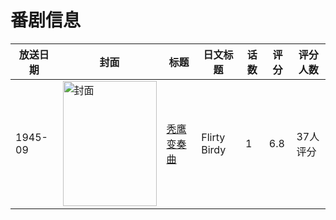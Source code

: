 # 番剧信息

|放送日期|封面|标题|日文标题|话数|评分|评分人数|
|---|---|---|---|---|---|---|
|1945-09|<img src="//lain.bgm.tv/pic/cover/c/33/3d/262828_Q84rc.jpg" alt="封面" style="width:150px;height:200px;object-fit:cover;">|[秃鹰变奏曲](https://bangumi.tv/subject/262828)|Flirty Birdy|1|6.8|37人评分|

